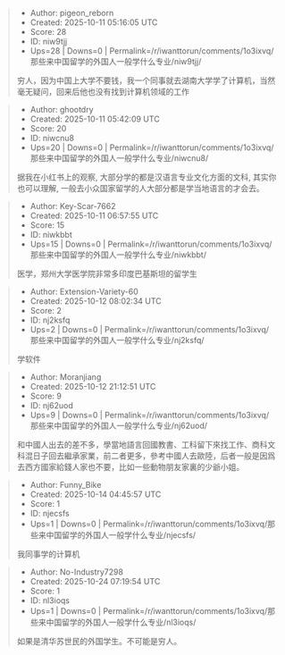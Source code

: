 > - Author: pigeon_reborn
> - Created: 2025-10-11 05:16:05 UTC
> - Score: 28
> - ID: niw9tjj
> - Ups=28 | Downs=0 | Permalink=/r/iwanttorun/comments/1o3ixvq/那些来中国留学的外国人一般学什么专业/niw9tjj/
>
> 穷人，因为中国上大学不要钱，我一个同事就去湖南大学学了计算机，当然毫无疑问，回来后他也没有找到计算机领域的工作

> - Author: ghootdry
> - Created: 2025-10-11 05:42:09 UTC
> - Score: 20
> - ID: niwcnu8
> - Ups=20 | Downs=0 | Permalink=/r/iwanttorun/comments/1o3ixvq/那些来中国留学的外国人一般学什么专业/niwcnu8/
>
> 据我在小红书上的观察,  大部分学的都是汉语言专业文化方面的文科,  其实你也可以理解, 一般去小众国家留学的人大部分都是学当地语言的才会去。

> - Author: Key-Scar-7662
> - Created: 2025-10-11 06:57:55 UTC
> - Score: 15
> - ID: niwkbbt
> - Ups=15 | Downs=0 | Permalink=/r/iwanttorun/comments/1o3ixvq/那些来中国留学的外国人一般学什么专业/niwkbbt/
>
> 医学，郑州大学医学院非常多印度巴基斯坦的留学生

> - Author: Extension-Variety-60
> - Created: 2025-10-12 08:02:34 UTC
> - Score: 2
> - ID: nj2ksfq
> - Ups=2 | Downs=0 | Permalink=/r/iwanttorun/comments/1o3ixvq/那些来中国留学的外国人一般学什么专业/nj2ksfq/
>
> 学软件

> - Author: Moranjiang
> - Created: 2025-10-12 21:12:51 UTC
> - Score: 9
> - ID: nj62uod
> - Ups=9 | Downs=0 | Permalink=/r/iwanttorun/comments/1o3ixvq/那些来中国留学的外国人一般学什么专业/nj62uod/
>
> 和中國人出去的差不多，學當地語言回國教書、工科留下來找工作、商科文科混日子回去繼承家業，前二者更多，參考中國人去歐陸，后者一般是因爲去西方國家給錢人家也不要，比如一些動物朋友家裏的少爺小姐。

> - Author: Funny_Bike
> - Created: 2025-10-14 04:45:57 UTC
> - Score: 1
> - ID: njecsfs
> - Ups=1 | Downs=0 | Permalink=/r/iwanttorun/comments/1o3ixvq/那些来中国留学的外国人一般学什么专业/njecsfs/
>
> 我同事学的计算机

> - Author: No-Industry7298
> - Created: 2025-10-24 07:19:54 UTC
> - Score: 1
> - ID: nl3ioqs
> - Ups=1 | Downs=0 | Permalink=/r/iwanttorun/comments/1o3ixvq/那些来中国留学的外国人一般学什么专业/nl3ioqs/
>
> 如果是清华苏世民的外国学生。不可能是穷人。
